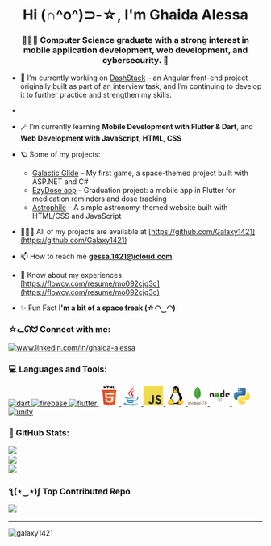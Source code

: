 <h1 align="center">Hi (∩^o^)⊃-☆, I'm Ghaida Alessa</h1>
<h3 align="center"> 👩🏻‍🎓 Computer Science graduate with a strong interest in mobile application development, web development, and cybersecurity. 🚀</h3>

- 🔭 I’m currently working on [DashStack](https://github.com/Galaxy1421/DashStack) – an Angular front-end project originally built as part of an interview task, and I’m continuing to develop it to further practice and strengthen my skills.
- 
- 🪄 I’m currently learning **Mobile Development with Flutter & Dart**, and **Web Development with JavaScript, HTML, CSS**  

- 🪐 Some of my projects:
  - [Galactic Glide](https://github.com/Galaxy1421/Galactic-Glide) – My first game, a space-themed project built with ASP.NET and C#  
  - [EzyDose app](https://github.com/Galaxy1421/EzyDose) – Graduation project: a mobile app in Flutter for medication reminders and dose tracking  
  - [Astrophile](https://github.com/Galaxy1421/webproject) – A simple astronomy-themed website built with HTML/CSS and JavaScript  

- 👩🏻‍💻 All of my projects are available at [https://github.com/Galaxy1421](https://github.com/Galaxy1421)

- 📫 How to reach me **gessa.1421@icloud.com**

- 📄 Know about my experiences [https://flowcv.com/resume/mo092cjg3c](https://flowcv.com/resume/mo092cjg3c)

- ✨ Fun Fact **I'm a bit of a space freak (☆◠‿◠)**

<h3 align="left"> ☆ᓚᘏᗢ Connect with me:</h3>
<p align="left">
<a href="https://linkedin.com/in/www.linkedin.com/in/ghaida-alessa" target="blank"><img align="center" src="https://raw.githubusercontent.com/rahuldkjain/github-profile-readme-generator/master/src/images/icons/Social/linked-in-alt.svg" alt="www.linkedin.com/in/ghaida-alessa" height="30" width="40" /></a>
</p>

<h3 align="left"> 💻 Languages and Tools:</h3>
<p align="left"> 
<a href="https://dart.dev" target="_blank" rel="noreferrer"> <img src="https://www.vectorlogo.zone/logos/dartlang/dartlang-icon.svg" alt="dart" width="40" height="40"/> </a> 
<a href="https://firebase.google.com/" target="_blank" rel="noreferrer"> <img src="https://www.vectorlogo.zone/logos/firebase/firebase-icon.svg" alt="firebase" width="40" height="40"/> </a> 
<a href="https://flutter.dev" target="_blank" rel="noreferrer"> <img src="https://www.vectorlogo.zone/logos/flutterio/flutterio-icon.svg" alt="flutter" width="40" height="40"/> </a> 
<a href="https://www.w3.org/html/" target="_blank" rel="noreferrer"> <img src="https://raw.githubusercontent.com/devicons/devicon/master/icons/html5/html5-original-wordmark.svg" alt="html5" width="40" height="40"/> </a> 
<a href="https://www.java.com" target="_blank" rel="noreferrer"> <img src="https://raw.githubusercontent.com/devicons/devicon/master/icons/java/java-original.svg" alt="java" width="40" height="40"/> </a> 
<a href="https://developer.mozilla.org/en-US/docs/Web/JavaScript" target="_blank" rel="noreferrer"> <img src="https://raw.githubusercontent.com/devicons/devicon/master/icons/javascript/javascript-original.svg" alt="javascript" width="40" height="40"/> </a> 
<a href="https://www.linux.org/" target="_blank" rel="noreferrer"> <img src="https://raw.githubusercontent.com/devicons/devicon/master/icons/linux/linux-original.svg" alt="linux" width="40" height="40"/> </a> 
<a href="https://www.mongodb.com/" target="_blank" rel="noreferrer"> <img src="https://raw.githubusercontent.com/devicons/devicon/master/icons/mongodb/mongodb-original-wordmark.svg" alt="mongodb" width="40" height="40"/> </a> 
<a href="https://nodejs.org" target="_blank" rel="noreferrer"> <img src="https://raw.githubusercontent.com/devicons/devicon/master/icons/nodejs/nodejs-original-wordmark.svg" alt="nodejs" width="40" height="40"/> </a> 
<a href="https://www.python.org" target="_blank" rel="noreferrer"> <img src="https://raw.githubusercontent.com/devicons/devicon/master/icons/python/python-original.svg" alt="python" width="40" height="40"/> </a> 
<a href="https://unity.com/" target="_blank" rel="noreferrer"> <img src="https://www.vectorlogo.zone/logos/unity3d/unity3d-icon.svg" alt="unity" width="40" height="40"/> </a> 
</p>

### 🌟 GitHub Stats:
![](https://github-readme-stats.vercel.app/api?username=Galaxy1421&theme=rose_pine&hide_border=false&include_all_commits=false&count_private=false)<br/>
![](https://github-readme-streak-stats.herokuapp.com/?user=Galaxy1421&theme=rose_pine&hide_border=false)<br/>
![](https://github-readme-stats.vercel.app/api/top-langs/?username=Galaxy1421&theme=rose_pine&hide_border=false&include_all_commits=false&count_private=false&layout=compact)

### ƪ(⋆‿⋆)ʃ Top Contributed Repo
![](https://github-contributor-stats.vercel.app/api?username=Galaxy1421&limit=5&theme=rose_pine&combine_all_yearly_contributions=true)

---

<p align="left"> <img src="https://komarev.com/ghpvc/?username=galaxy1421&label=Profile%20views&color=0e75b6&style=flat" alt="galaxy1421" /> </p>
